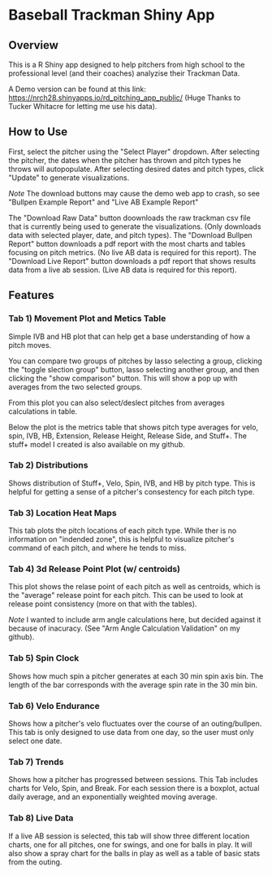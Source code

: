 
# Baseball Trackman Shiny App

## Overview 
This is a R Shiny app designed to help pitchers from high school to the professional level (and their coaches) analyzise their Trackman Data. 

A Demo version can be found at this link: https://nrch28.shinyapps.io/rd_pitching_app_public/ (Huge Thanks to Tucker Whitacre for letting me use his data).

## How to Use
First, select the pitcher using the "Select Player" dropdown. After selecting the pitcher, the dates when the pitcher has thrown and pitch types he throws will autopopulate. After selecting desired dates and pitch types, click "Update" to generate visualizations. 

*Note* The download buttons may cause the demo web app to crash, so see "Bullpen Example Report" and "Live AB Example Report"

The "Download Raw Data" button doownloads the raw trackman csv file that is currently being used to generate the visualizations. (Only downloads data with selected player, date, and pitch types). 
The "Download Bullpen Report" button downloads a pdf report with the most charts and tables focusing on pitch metrics. (No live AB data is required for this report).
The "Download Live Report" button downloads a pdf report that shows results data from a live ab session. (Live AB data is required for this report). 

## Features 
### Tab 1) Movement Plot and Metics Table

  Simple IVB and HB plot that can help get a base understanding of how a pitch moves.
  
  You can compare two groups of pitches by lasso selecting a group, clicking the "toggle slection group" button, lasso selecting another group, and then clicking the "show comparison" button. This will show a pop up with averages from the two selected groups. 
  
  From this plot you can also select/deslect pitches from averages calculations in table.
  
  Below the plot is the metrics table that shows pitch type averages for velo, spin, IVB, HB, Extension, Release Height, Release Side, and Stuff+. 
  The stuff+ model I created is also available on my github.
  
### Tab 2) Distributions

  Shows distribution of Stuff+, Velo, Spin, IVB, and HB by pitch type. This is helpful for getting a sense of a pitcher's consestency for each pitch type.  
    
### Tab 3) Location Heat Maps 

  This tab plots the pitch locations of each pitch type. While ther is no information on "indended zone", this is helpful to visualize pitcher's command of each  pitch, and where he tends to miss. 
  
### Tab 4) 3d Release Point Plot (w/ centroids)

  This plot shows the relase point of each pitch as well as centroids, which is the "average" release point for each pitch. This can be used to look at release point consistency (more on that with the tables).
  

  *Note* I wanted to include arm angle calculations here, but decided against it because of inacuracy. (See "Arm Angle Calculation Validation" on my github).
  
### Tab 5) Spin Clock

  Shows how much spin a pitcher generates at each 30 min spin axis bin. The length of the bar corresponds with the average spin rate in the 30 min bin. 

### Tab 6) Velo Endurance

  Shows how a pitcher's velo fluctuates over the course of an outing/bullpen. This tab is only designed to use data from one day, so the user must only select one date.

### Tab 7) Trends 

  Shows how a pitcher has progressed between sessions. This Tab includes charts for Velo, Spin, and Break. For each session there is a boxplot, actual daily average, and an exponentially weighted moving average.

### Tab 8) Live Data 

  If a live AB session is selected, this tab will show three different location charts, one for all pitches, one for swings, and one for balls in play. It will also show a spray chart for the balls in play as well as a table of basic stats from the outing. 

  
  
